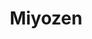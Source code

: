 ---
layout: place
title: Miyozen
permalink: /california/emeryville/miyozen.html
stateAbbr: CA
stateName: California
cityName: Emeryville
seo:
  type: restaurant
  links: https://miyozen.com/?utm_source=google
place_id: ChIJsRZNpRN-hYARdUznQKJzt5k
photos:
  - name: >-
      places/ChIJsRZNpRN-hYARdUznQKJzt5k/photos/AeeoHcJOY1RtDpuq3UWC1KuPzaT73vnNqxtaDGCDGYcFUk27hfVK98r_KybeClXPblwdg-M2hhJHISvh0rqY8jMXWltQJ8IBPT5PEr0vqxu9l46kfHUmBpid-5e2DM9x1oHoGgmFaDC23QFAKYGMGDCs2uTZkItWfZcfDlXlTtC4bMUhRHlTsB5NMpH3xrF-AMF3ltW_iPqJ6AYYqKP0MWYpQwlMAnNDeLyhCKp6AHfflnT7Y9MCJBMPM0wfvxq7Lck-qNH7DztCcPFVGOZ3zAo0VHueitBjXUYRuXNKYtSF45nmTQ
    widthPx: 3000
    heightPx: 4000
    authorAttributions:
      - displayName: Miyozen
        uri: https://maps.google.com/maps/contrib/103917222245761060470
        photoUri: >-
          https://lh3.googleusercontent.com/a/ACg8ocIJw7z8vwiNAr-KguTHE2RS-g0zNRGuinY7qLWThl1mMiwNCg=s100-p-k-no-mo
    flagContentUri: >-
      https://www.google.com/local/imagery/report/?cb_client=maps_api_places.places_api&image_key=!1e10!2sAF1QipMiflR1edXj7kx0TAUkKIUO7ZBztUWqoUXz6Gsk&hl=en-US
    googleMapsUri: >-
      https://www.google.com/maps/place//data=!3m4!1e2!3m2!1sAF1QipMiflR1edXj7kx0TAUkKIUO7ZBztUWqoUXz6Gsk!2e10!4m2!3m1!1s0x80857e13a54d16b1:0x99b773a240e74c75
  - name: >-
      places/ChIJsRZNpRN-hYARdUznQKJzt5k/photos/AeeoHcJ9fzWQoobJGL3OE6Axg2d0dOdAVRdjU2lKZtYbuTueYnuxYBhNvVteR0uRTltm-1ZcyocozUrp-VALt1ZJSY2E5ykH5959C4S-eF_PugOnH86MclLlOrzplgj-lMHMo4PXsKzzjr8zqx25JJA5mjZJYQbngOfI8FJzDp8B4lZ7_2DolhLlxwF8yjzzMDmza-aTjf_m0uCwnVBg4ELyA7GQrWllcZXQW9IT5LhZjsTqxHbOsv1jVQ_nlh-mEI_c4KfAX01hrj9NAjqCmUniSuu6m-2ktm8QS7jr1oZlaUnIbQ
    widthPx: 4000
    heightPx: 3000
    authorAttributions:
      - displayName: Miyozen
        uri: https://maps.google.com/maps/contrib/103917222245761060470
        photoUri: >-
          https://lh3.googleusercontent.com/a/ACg8ocIJw7z8vwiNAr-KguTHE2RS-g0zNRGuinY7qLWThl1mMiwNCg=s100-p-k-no-mo
    flagContentUri: >-
      https://www.google.com/local/imagery/report/?cb_client=maps_api_places.places_api&image_key=!1e10!2sAF1QipPKx3U7Cpu7c2rnzD_IIansz6BD1t87IHys_9aE&hl=en-US
    googleMapsUri: >-
      https://www.google.com/maps/place//data=!3m4!1e2!3m2!1sAF1QipPKx3U7Cpu7c2rnzD_IIansz6BD1t87IHys_9aE!2e10!4m2!3m1!1s0x80857e13a54d16b1:0x99b773a240e74c75
  - name: >-
      places/ChIJsRZNpRN-hYARdUznQKJzt5k/photos/AeeoHcKYhGrL2XKH0Q1HHNfQwT6Te47qxAGdZaSYsnaWRQXIJ5DLo-QCfajI7iF-JiyfxjPjhKFeV8R-vhKYSnKCEUXQyT38HDLp6-FGDcZ7S3fcshuDpk1ymdTOmr0G-3YeDp1Ed4D58rcxKlmMqajeydBKlXOp69aKE6BOI8YWSMfaxh09cjcS3TgstCHmQ8JBPwOZCtHQR_xCUZfEPXT7xafhVwJqjwu8lylCQJE6DDuSZkHOaE63mjTtg6WTEJpe0eMuDvc8gqVTH_6q2OvU1ONYhofUdF2lodINd4dN1vN0XfYkb4MQ9jYxMCcrZdGNAYyq6Wz0b_tIG3tw_P8X1CG0S0EKjpIRdmUJzmNwgW7inmX4g7UoD9fB2OP8cS7Q0J2JgKwftMz3rlLSaMi3MG0lZJ0piKx0L19qErktwribsw
    widthPx: 3024
    heightPx: 4032
    authorAttributions:
      - displayName: Sunaina
        uri: https://maps.google.com/maps/contrib/101194474902779633170
        photoUri: >-
          https://lh3.googleusercontent.com/a-/ALV-UjVhxDKiFQe8a5C5Tb2aKE23SI0Kdk4IWaJpX4r1npsWHQupcLu6Fw=s100-p-k-no-mo
    flagContentUri: >-
      https://www.google.com/local/imagery/report/?cb_client=maps_api_places.places_api&image_key=!1e10!2sCIHM0ogKEICAgICnrdjuKQ&hl=en-US
    googleMapsUri: >-
      https://www.google.com/maps/place//data=!3m4!1e2!3m2!1sCIHM0ogKEICAgICnrdjuKQ!2e10!4m2!3m1!1s0x80857e13a54d16b1:0x99b773a240e74c75
  - name: >-
      places/ChIJsRZNpRN-hYARdUznQKJzt5k/photos/AeeoHcJ40huDDewbdt7HfFKtDPFiYCu6M79YMQetGngITu6L9NL_mki7VhqxsRrq_TQTiww4K5yO0oheZ8lC1N3pH5taDEqvyzUrR95Iwfrs9fpMvkUxqTAea89gKcQsDw5y1pueJ3vDWpeGWevs2kwz71JIL8eZwAZDNq8qMvE5GribCBkUtUd78YAi4Dl-fkdUHZuObhegEoHXMpdpiq-LsR3GzGWV3dOsQHyH0b7HlVmQMeC1XY3uqfasFCZaJm39S-mviTidfKppSfiE14vdtQ5mlMPg4nO9IIGz5680wXLkEA
    widthPx: 3000
    heightPx: 3000
    authorAttributions:
      - displayName: Miyozen
        uri: https://maps.google.com/maps/contrib/103917222245761060470
        photoUri: >-
          https://lh3.googleusercontent.com/a/ACg8ocIJw7z8vwiNAr-KguTHE2RS-g0zNRGuinY7qLWThl1mMiwNCg=s100-p-k-no-mo
    flagContentUri: >-
      https://www.google.com/local/imagery/report/?cb_client=maps_api_places.places_api&image_key=!1e10!2sAF1QipOUxA_M84zi18Ol3oPyhcswDC8v6o_SG0PFy9Yt&hl=en-US
    googleMapsUri: >-
      https://www.google.com/maps/place//data=!3m4!1e2!3m2!1sAF1QipOUxA_M84zi18Ol3oPyhcswDC8v6o_SG0PFy9Yt!2e10!4m2!3m1!1s0x80857e13a54d16b1:0x99b773a240e74c75
  - name: >-
      places/ChIJsRZNpRN-hYARdUznQKJzt5k/photos/AeeoHcIKHivlVE7YmI3Ku6gAkSCqSTQlGrhZbwy9TVLGj1xwSvDhi_TWfOLw4pWTldPlBCbVHvSlaUBrp31mq9GBZIl27Uqf621Vf_I1ny99d9jaeVvyWjnI72aUNvuF2oJlONZrQg9L8Cvb7d8dRMZhFwirEPURG36GjsRUbJKYZHuE9wYu7hHyHYBHtLu0241RfhEug908oHowo3rD6z1obtbVmnZadqhV3RmqSvWDL6LELqvGPtqPxqt-KA8s3y09KpUCrlVwZQqz8o6rynVqZ8kBAll6uubGNHK-lPKDF26LmIxb4DYJRlOzqW8DxBss6uM3TfrpcJrSv1O5oecsKdGYaDsCtZLjOxwICww7fp-CvUnsizb_xGJDWPRPPQfhd-A0hMFBidgwvT-85iUjiwLev1KM0YFf-ZHE9Lht-c7rkA89
    widthPx: 3024
    heightPx: 4032
    authorAttributions:
      - displayName: Julia Lambert
        uri: https://maps.google.com/maps/contrib/114949071112317621276
        photoUri: >-
          https://lh3.googleusercontent.com/a/ACg8ocJQvkkqyD3n7Y9Sb_5Et4gABXtzd-xawMom2qMjwVQE7X1fdw=s100-p-k-no-mo
    flagContentUri: >-
      https://www.google.com/local/imagery/report/?cb_client=maps_api_places.places_api&image_key=!1e10!2sCIHM0ogKEICAgICrjaLUuQE&hl=en-US
    googleMapsUri: >-
      https://www.google.com/maps/place//data=!3m4!1e2!3m2!1sCIHM0ogKEICAgICrjaLUuQE!2e10!4m2!3m1!1s0x80857e13a54d16b1:0x99b773a240e74c75
  - name: >-
      places/ChIJsRZNpRN-hYARdUznQKJzt5k/photos/AeeoHcJqIhaRV284rcp6LcMIz8EF6nEGjZ-qPB_9zgcKBjZCqfUoLbwvgzNegQ-K4S-92wWg1vwbpyS8YD_8e-biLi2rCeyQOFJv5VmLBEK2zN0-atOY2gXSq0rmA4xEjLgY3TdshlK2AN86K2ZXKw9gg-pJVFOVLOV-L8z-BgzoB-rOBftLqvG1_kvewd2EVZRiPEE1mZDDnIWIO1CQ-XBZ4Zb2Bx_5niHapjMbaQ0ERYk5NA1RWwpfGZxzajXuj264HyG0up61zwmKbnERv5jxaL3FLfMgfT911V1sbUNUVr29WsbHgGo-gVQ6pzgIE-UkzDfScWhD1ylffYYzfrQr1sVodT9FTiR9wOs9x_9C3H_PRJgYLEei7TnlgKfGxcL0FMfUORrDWdwUemSpi30RJYVEo7Bn_g3cc0Bhu5hQGCCPDg
    widthPx: 4032
    heightPx: 3024
    authorAttributions:
      - displayName: Gary Ogasawara
        uri: https://maps.google.com/maps/contrib/113496215547346145685
        photoUri: >-
          https://lh3.googleusercontent.com/a-/ALV-UjWDvSb__P6ppd_MiF7fNI5I8iE6_vXFqHj6nxPe452LUjf3XwumEA=s100-p-k-no-mo
    flagContentUri: >-
      https://www.google.com/local/imagery/report/?cb_client=maps_api_places.places_api&image_key=!1e10!2sCIHM0ogKEICAgIDpzqqkaw&hl=en-US
    googleMapsUri: >-
      https://www.google.com/maps/place//data=!3m4!1e2!3m2!1sCIHM0ogKEICAgIDpzqqkaw!2e10!4m2!3m1!1s0x80857e13a54d16b1:0x99b773a240e74c75
  - name: >-
      places/ChIJsRZNpRN-hYARdUznQKJzt5k/photos/AeeoHcJnp6R2WkBjua3LxhCDbqhU4-hGDFWyBern0Kqx6zcKE8ez2xUyYD_xUBy7W6hukTzq7RK_uswUJDdoXm5cG7q9F0VEl6P-xHBS2plFWCvmAmsrFxs_GM5uOy0n8ZO8SP42vru7rUWGYgu0H8_SBTp1-RgCASHmQsEBoL7zG4EQ9a6KBdDFlHkZCdIwwroSB25kmBR6JXmMQcE9c4y7OFTLcW_NsbAu7_q5PQUKcMFmmtGjG6nWbCgLHTaZ7i_IFyQw2o1R9UGeepM1vom7wJKI1LZ5Arrnd9BCDV8Sfz3Fz2IqTtZNOwa7TzADSEEoupyVSmNT5G6mKE2WZSRxugtDomQTEJCM0hW2v-fGdqqCiyC9JVU4cagK2iuFJg7nBJBm7PskKYTh0rAwa6mLpwhk2vtqjaZNqPSz6B_T0n2CL5w
    widthPx: 4032
    heightPx: 3024
    authorAttributions:
      - displayName: Turnipboys
        uri: https://maps.google.com/maps/contrib/101511759439875358225
        photoUri: >-
          https://lh3.googleusercontent.com/a-/ALV-UjXTfQ3p1TsguToWe1NWuKF5-50O2JBghAD1IX3BjBzjrctT14qg=s100-p-k-no-mo
    flagContentUri: >-
      https://www.google.com/local/imagery/report/?cb_client=maps_api_places.places_api&image_key=!1e10!2sCIHM0ogKEICAgMDAx4HH2AE&hl=en-US
    googleMapsUri: >-
      https://www.google.com/maps/place//data=!3m4!1e2!3m2!1sCIHM0ogKEICAgMDAx4HH2AE!2e10!4m2!3m1!1s0x80857e13a54d16b1:0x99b773a240e74c75
  - name: >-
      places/ChIJsRZNpRN-hYARdUznQKJzt5k/photos/AeeoHcKUWyiFxnlSbRQtTxqL_n_9rmEJXbQkfBghKH0fp0pdMOJTX3atgKTnHyZMm2B1o-A50i_WibBvBw5wXmsPN0ml6RCb0gzLFEpsGcUUEFftiUG9AGp6z463pJPF98daMJfWXk_FIMXZyQxnkxydS9F-_-Mv76VQMxOW3BDAjHtu4_MH6xCYEl4P3F3Z16iPkpQYrYaVCHFWZPVV64plI6mowEEgwJoN3Jh7psRGuEK2hMCNntwu2M0GH15vRInNYbAK6_Z3xxHGvDWULvPXRdMQR2ekhmdbL_-f8zf71iUsdOFZDFLdjE0jtu1IHkV2hquQ_dNVxktYpBR_bw-6SYLeen3tRKMLytRrzH7yGZYbPSiDoTxsfl8710xGAuP4tzl1EesPvHX_1pPWV6CrbHtFOCw1t4K2pXCHWSx_2Wdw_peZ
    widthPx: 4032
    heightPx: 3024
    authorAttributions:
      - displayName: Gary Ogasawara
        uri: https://maps.google.com/maps/contrib/113496215547346145685
        photoUri: >-
          https://lh3.googleusercontent.com/a-/ALV-UjWDvSb__P6ppd_MiF7fNI5I8iE6_vXFqHj6nxPe452LUjf3XwumEA=s100-p-k-no-mo
    flagContentUri: >-
      https://www.google.com/local/imagery/report/?cb_client=maps_api_places.places_api&image_key=!1e10!2sCIHM0ogKEICAgIDpzqqkqwE&hl=en-US
    googleMapsUri: >-
      https://www.google.com/maps/place//data=!3m4!1e2!3m2!1sCIHM0ogKEICAgIDpzqqkqwE!2e10!4m2!3m1!1s0x80857e13a54d16b1:0x99b773a240e74c75
  - name: >-
      places/ChIJsRZNpRN-hYARdUznQKJzt5k/photos/AeeoHcJ7HMrdMsGP8KrAvr-eoNo6AZTgkck7jtmfIXK4uZCCYtd7eS-2q4tiZdZZ1O0Gjx-k4SQuO3l38DEH1nbHEzbcRP31FFUShwI3vP8wkggVwKJ6eeZYQM8Ez11Tt2RyFngYwJ6jttdSE6H6gZPXseBpjJPqv9hIPFW5F3Vzg1T-7oHkiUPbAoW5AR5dpL13c4wJmru9rPcllpdKJlMoXbgyruwHlCwmdIeSha2YY2PEJKYUWahi0AbacNG2yWEIGWAuONTkW3CXD8bFI0uUTdsFInOJP6HC4Vyc-XVT97JCLy1k2B0NOXu-gNy1ZY23XnKA4vYXyXblJ0_3C95yLOqyl-UcAaCGUs-Xr2O43roZ44tw6C_KuUjDv0t_qSrbphPSIAn3pBqZ4mhpWTFR3_8nU8o5vWvQWrSgMnOFwLsOQ67Y
    widthPx: 3024
    heightPx: 4032
    authorAttributions:
      - displayName: Christina Hebert
        uri: https://maps.google.com/maps/contrib/112698587655478868202
        photoUri: >-
          https://lh3.googleusercontent.com/a-/ALV-UjWeKafAQ5hMGMz4qr4z5oRxcnlru1GVQ4RzGZJSz9Nj_YerB92Q5A=s100-p-k-no-mo
    flagContentUri: >-
      https://www.google.com/local/imagery/report/?cb_client=maps_api_places.places_api&image_key=!1e10!2sCIHM0ogKEICAgIDKiqPuzgE&hl=en-US
    googleMapsUri: >-
      https://www.google.com/maps/place//data=!3m4!1e2!3m2!1sCIHM0ogKEICAgIDKiqPuzgE!2e10!4m2!3m1!1s0x80857e13a54d16b1:0x99b773a240e74c75
  - name: >-
      places/ChIJsRZNpRN-hYARdUznQKJzt5k/photos/AeeoHcIQFcuKY3Xkp3SwBi9i6KkVE7anGFN5XIktv6HyJO1DourtLcVs_V73p5jl4b37SnjNJoVEauW71nHxN0-1PiM6vk9SYeimPr2O9be5bXywYyZOUq-eKIfMsHNmfMorDGjxhvylnho-LfoO4xQbt7a9BvE4iestLW6iCHbGyij6HXi68H-0oTT7WmMTJef_eF6-PEVmzf1gvhj7dWdrpF9zLGp9ljkzcTdBc2DQkXocSuT6tgdkr34kxnoxBuBWDfVYLf02DAoAAnsnYhRgTbk-dt-aTrTYEMwoSS2MPpy-Q8yn3ZHg9Y26lM0vb6t4BqHzDBC33A265YWn7JtOyDm6krt7zmOnMm7mbHfrq_7O-fjpKSUhf5DnXoRSm5r9FEwdSUQdyJMv5m8-BkYTjybW7QXSlp-UBl8JFpJFkiwUB64J
    widthPx: 4032
    heightPx: 3024
    authorAttributions:
      - displayName: Claire Chun
        uri: https://maps.google.com/maps/contrib/114028735986395296136
        photoUri: >-
          https://lh3.googleusercontent.com/a-/ALV-UjUxSkhQN39n1JkZBxQkAsu-L4-hrngVLDGC4lxGzrF3Qc9ZH4Nb3A=s100-p-k-no-mo
    flagContentUri: >-
      https://www.google.com/local/imagery/report/?cb_client=maps_api_places.places_api&image_key=!1e10!2sCIHM0ogKEICAgIDhvMebrQE&hl=en-US
    googleMapsUri: >-
      https://www.google.com/maps/place//data=!3m4!1e2!3m2!1sCIHM0ogKEICAgIDhvMebrQE!2e10!4m2!3m1!1s0x80857e13a54d16b1:0x99b773a240e74c75
address: 1147 40th St, Emeryville, CA 94608, USA
street: 1147 40th St
city: Emeryville
state: CA
zip: '94608'
country: USA
neighborhood: null
latitude: '37.830837'
longitude: '-122.279442'
accessibility_options:
  wheelchairAccessibleParking: true
  wheelchairAccessibleEntrance: true
  wheelchairAccessibleRestroom: true
  wheelchairAccessibleSeating: true
business_status: OPERATIONAL
name: Miyozen
google_maps_links:
  directionsUri: >-
    https://www.google.com/maps/dir//''/data=!4m7!4m6!1m1!4e2!1m2!1m1!1s0x80857e13a54d16b1:0x99b773a240e74c75!3e0
  placeUri: https://maps.google.com/?cid=11076448949251820661
  writeAReviewUri: >-
    https://www.google.com/maps/place//data=!4m3!3m2!1s0x80857e13a54d16b1:0x99b773a240e74c75!12e1
  reviewsUri: >-
    https://www.google.com/maps/place//data=!4m4!3m3!1s0x80857e13a54d16b1:0x99b773a240e74c75!9m1!1b1
  photosUri: >-
    https://www.google.com/maps/place//data=!4m3!3m2!1s0x80857e13a54d16b1:0x99b773a240e74c75!10e5
primary_type: Japanese Restaurant
opening_hours:
  openNow: true
  periods:
    - open:
        day: 0
        hour: 11
        minute: 30
      close:
        day: 0
        hour: 22
        minute: 15
    - open:
        day: 1
        hour: 11
        minute: 30
      close:
        day: 1
        hour: 14
        minute: 30
    - open:
        day: 1
        hour: 16
        minute: 30
      close:
        day: 1
        hour: 22
        minute: 15
    - open:
        day: 2
        hour: 11
        minute: 30
      close:
        day: 2
        hour: 14
        minute: 30
    - open:
        day: 2
        hour: 16
        minute: 30
      close:
        day: 2
        hour: 22
        minute: 15
    - open:
        day: 3
        hour: 11
        minute: 30
      close:
        day: 3
        hour: 14
        minute: 30
    - open:
        day: 3
        hour: 16
        minute: 30
      close:
        day: 3
        hour: 22
        minute: 15
    - open:
        day: 4
        hour: 11
        minute: 30
      close:
        day: 4
        hour: 14
        minute: 30
    - open:
        day: 4
        hour: 16
        minute: 30
      close:
        day: 4
        hour: 22
        minute: 15
    - open:
        day: 5
        hour: 11
        minute: 30
      close:
        day: 5
        hour: 22
        minute: 15
    - open:
        day: 6
        hour: 11
        minute: 30
      close:
        day: 6
        hour: 22
        minute: 15
  weekdayDescriptions:
    - 'Monday: 11:30 AM – 2:30 PM, 4:30 – 10:15 PM'
    - 'Tuesday: 11:30 AM – 2:30 PM, 4:30 – 10:15 PM'
    - 'Wednesday: 11:30 AM – 2:30 PM, 4:30 – 10:15 PM'
    - 'Thursday: 11:30 AM – 2:30 PM, 4:30 – 10:15 PM'
    - 'Friday: 11:30 AM – 10:15 PM'
    - 'Saturday: 11:30 AM – 10:15 PM'
    - 'Sunday: 11:30 AM – 10:15 PM'
  nextCloseTime: '2025-05-04T05:15:00Z'
secondary_opening_hours:
  - openNow: true
    periods:
      - open:
          day: 0
          hour: 11
          minute: 30
        close:
          day: 0
          hour: 22
          minute: 15
      - open:
          day: 1
          hour: 11
          minute: 30
        close:
          day: 1
          hour: 14
          minute: 30
      - open:
          day: 1
          hour: 16
          minute: 30
        close:
          day: 1
          hour: 22
          minute: 15
      - open:
          day: 2
          hour: 11
          minute: 30
        close:
          day: 2
          hour: 14
          minute: 30
      - open:
          day: 2
          hour: 16
          minute: 30
        close:
          day: 2
          hour: 22
          minute: 15
      - open:
          day: 3
          hour: 11
          minute: 30
        close:
          day: 3
          hour: 14
          minute: 30
      - open:
          day: 3
          hour: 16
          minute: 30
        close:
          day: 3
          hour: 22
          minute: 15
      - open:
          day: 4
          hour: 11
          minute: 30
        close:
          day: 4
          hour: 14
          minute: 30
      - open:
          day: 4
          hour: 16
          minute: 30
        close:
          day: 4
          hour: 22
          minute: 15
      - open:
          day: 5
          hour: 11
          minute: 30
        close:
          day: 5
          hour: 22
          minute: 15
      - open:
          day: 6
          hour: 11
          minute: 30
        close:
          day: 6
          hour: 22
          minute: 15
    weekdayDescriptions:
      - 'Monday: 11:30 AM – 2:30 PM, 4:30 – 10:15 PM'
      - 'Tuesday: 11:30 AM – 2:30 PM, 4:30 – 10:15 PM'
      - 'Wednesday: 11:30 AM – 2:30 PM, 4:30 – 10:15 PM'
      - 'Thursday: 11:30 AM – 2:30 PM, 4:30 – 10:15 PM'
      - 'Friday: 11:30 AM – 10:15 PM'
      - 'Saturday: 11:30 AM – 10:15 PM'
      - 'Sunday: 11:30 AM – 10:15 PM'
    secondaryHoursType: DELIVERY
    nextCloseTime: '2025-05-04T05:15:00Z'
  - openNow: true
    periods:
      - open:
          day: 0
          hour: 11
          minute: 30
        close:
          day: 0
          hour: 22
          minute: 15
      - open:
          day: 1
          hour: 11
          minute: 30
        close:
          day: 1
          hour: 14
          minute: 30
      - open:
          day: 1
          hour: 16
          minute: 30
        close:
          day: 1
          hour: 22
          minute: 15
      - open:
          day: 2
          hour: 11
          minute: 30
        close:
          day: 2
          hour: 14
          minute: 30
      - open:
          day: 2
          hour: 16
          minute: 30
        close:
          day: 2
          hour: 22
          minute: 15
      - open:
          day: 3
          hour: 11
          minute: 30
        close:
          day: 3
          hour: 14
          minute: 30
      - open:
          day: 3
          hour: 16
          minute: 30
        close:
          day: 3
          hour: 22
          minute: 15
      - open:
          day: 4
          hour: 11
          minute: 30
        close:
          day: 4
          hour: 14
          minute: 30
      - open:
          day: 4
          hour: 16
          minute: 30
        close:
          day: 4
          hour: 22
          minute: 15
      - open:
          day: 5
          hour: 11
          minute: 30
        close:
          day: 5
          hour: 22
          minute: 15
      - open:
          day: 6
          hour: 11
          minute: 30
        close:
          day: 6
          hour: 22
          minute: 15
    weekdayDescriptions:
      - 'Monday: 11:30 AM – 2:30 PM, 4:30 – 10:15 PM'
      - 'Tuesday: 11:30 AM – 2:30 PM, 4:30 – 10:15 PM'
      - 'Wednesday: 11:30 AM – 2:30 PM, 4:30 – 10:15 PM'
      - 'Thursday: 11:30 AM – 2:30 PM, 4:30 – 10:15 PM'
      - 'Friday: 11:30 AM – 10:15 PM'
      - 'Saturday: 11:30 AM – 10:15 PM'
      - 'Sunday: 11:30 AM – 10:15 PM'
    secondaryHoursType: TAKEOUT
    nextCloseTime: '2025-05-04T05:15:00Z'
phone: (510) 923-0311
price_level: PRICE_LEVEL_MODERATE
price_range: $20 &ndash; $30
rating: '4.3'
rating_count: 381
website: https://miyozen.com/?utm_source=google
description: >-
  Discover Miyozen in Emeryville, CA$$$Miyozen in Emeryville, CA, stands out as
  a welcoming Japanese restaurant offering a blend of traditional sushi and
  other flavorful dishes in a cozy setting. This spot features a variety of
  options like fresh sushi rolls, bento boxes, and teriyaki favorites, making it
  a go-to for those seeking authentic Japanese dining near the area. With
  accessibility features such as wheelchair-friendly entrances and seating, it's
  designed to accommodate everyone comfortably, enhancing the overall
  experience. The restaurant maintains extended hours for lunch and dinner,
  including weekends, so you can easily find great sushi spots when cravings
  hit. Whether you're looking for a relaxed meal or quick takeout, Miyozen
  delivers quality Japanese fare that captures the essence of East Bay flavors.
generative_summary: >-
  Discover Miyozen in Emeryville, CA$$$Miyozen in Emeryville, CA, stands out as
  a welcoming Japanese restaurant offering a blend of traditional sushi and
  other flavorful dishes in a cozy setting. This spot features a variety of
  options like fresh sushi rolls, bento boxes, and teriyaki favorites, making it
  a go-to for those seeking authentic Japanese dining near the area. With
  accessibility features such as wheelchair-friendly entrances and seating, it's
  designed to accommodate everyone comfortably, enhancing the overall
  experience. The restaurant maintains extended hours for lunch and dinner,
  including weekends, so you can easily find great sushi spots when cravings
  hit. Whether you're looking for a relaxed meal or quick takeout, Miyozen
  delivers quality Japanese fare that captures the essence of East Bay flavors.
generative_disclosure: Summarized by AI using the Grok-3-Mini model.
reviews:
  - name: >-
      places/ChIJsRZNpRN-hYARdUznQKJzt5k/reviews/ChdDSUhNMG9nS0VJQ0FnTURJeE55cXRnRRAB
    relativePublishTimeDescription: 3 weeks ago
    rating: 5
    text:
      text: >-
        It was a bit pricier than expected, but the food was high-quality. I
        bought an appetizer, a green tea, and two rolls, and the total was about
        $45 (excluding tip). Will definitely be back!
      languageCode: en
    originalText:
      text: >-
        It was a bit pricier than expected, but the food was high-quality. I
        bought an appetizer, a green tea, and two rolls, and the total was about
        $45 (excluding tip). Will definitely be back!
      languageCode: en
    authorAttribution:
      displayName: Amokeye Ogar
      uri: https://www.google.com/maps/contrib/105417852452496569908/reviews
      photoUri: >-
        https://lh3.googleusercontent.com/a/ACg8ocKQ8jAZWSwnUcH4eajIRP8LU6DabqOSCOk8nffe3ZfbFDQncA=s128-c0x00000000-cc-rp-mo
    publishTime: '2025-04-07T05:30:20.239847Z'
    flagContentUri: >-
      https://www.google.com/local/review/rap/report?postId=ChdDSUhNMG9nS0VJQ0FnTURJeE55cXRnRRAB&d=17924085&t=1
    googleMapsUri: >-
      https://www.google.com/maps/reviews/data=!4m6!14m5!1m4!2m3!1sChdDSUhNMG9nS0VJQ0FnTURJeE55cXRnRRAB!2m1!1s0x80857e13a54d16b1:0x99b773a240e74c75
  - name: >-
      places/ChIJsRZNpRN-hYARdUznQKJzt5k/reviews/ChdDSUhNMG9nS0VJQ0FnTURBeDRISDZBRRAB
    relativePublishTimeDescription: 2 months ago
    rating: 5
    text:
      text: >-
        I've been here probably 10 times and I'm sure that number will only go
        up. The servers now recognize me at the front lol. One of my Emeryville
        faves!


        I've had take out and dined in and it's really good both ways. They
        package the takeout very thoughtfully, especially if you have spillable
        soups or other dishes in the bag.


        The atmosphere inside is very chill but good for families, friends, etc.
        I always just eat on my own. They have anime playing on the TVs, usually
        with captions so you still know what's going on. Service is super nice.


        I'm a simple roll type of person so I'm fond of the salmon roll and the
        spicy tuna. Good cuts, pretty decent price, always yummy.


        Miso soup is good but I usually opt for the vegetable tempura.


        Grilled squid is yummy but not for everyone.


        Fried oysters are crisp and I like them better with just a drizzle of
        lemon rather than dipped in the sauce.


        The sesame balls for dessert are soooo good and always leave me stuffed.


        Truly a great place and now they have a revolving sushi bar over the
        weekends (Fri-Sun) so I'm definitely going back to try that out!
      languageCode: en
    originalText:
      text: >-
        I've been here probably 10 times and I'm sure that number will only go
        up. The servers now recognize me at the front lol. One of my Emeryville
        faves!


        I've had take out and dined in and it's really good both ways. They
        package the takeout very thoughtfully, especially if you have spillable
        soups or other dishes in the bag.


        The atmosphere inside is very chill but good for families, friends, etc.
        I always just eat on my own. They have anime playing on the TVs, usually
        with captions so you still know what's going on. Service is super nice.


        I'm a simple roll type of person so I'm fond of the salmon roll and the
        spicy tuna. Good cuts, pretty decent price, always yummy.


        Miso soup is good but I usually opt for the vegetable tempura.


        Grilled squid is yummy but not for everyone.


        Fried oysters are crisp and I like them better with just a drizzle of
        lemon rather than dipped in the sauce.


        The sesame balls for dessert are soooo good and always leave me stuffed.


        Truly a great place and now they have a revolving sushi bar over the
        weekends (Fri-Sun) so I'm definitely going back to try that out!
      languageCode: en
    authorAttribution:
      displayName: Turnipboys
      uri: https://www.google.com/maps/contrib/101511759439875358225/reviews
      photoUri: >-
        https://lh3.googleusercontent.com/a-/ALV-UjXTfQ3p1TsguToWe1NWuKF5-50O2JBghAD1IX3BjBzjrctT14qg=s128-c0x00000000-cc-rp-mo-ba4
    publishTime: '2025-02-12T08:35:20.890466Z'
    flagContentUri: >-
      https://www.google.com/local/review/rap/report?postId=ChdDSUhNMG9nS0VJQ0FnTURBeDRISDZBRRAB&d=17924085&t=1
    googleMapsUri: >-
      https://www.google.com/maps/reviews/data=!4m6!14m5!1m4!2m3!1sChdDSUhNMG9nS0VJQ0FnTURBeDRISDZBRRAB!2m1!1s0x80857e13a54d16b1:0x99b773a240e74c75
  - name: >-
      places/ChIJsRZNpRN-hYARdUznQKJzt5k/reviews/ChZDSUhNMG9nS0VJQ0FnSURiZ2RPbmNnEAE
    relativePublishTimeDescription: 7 months ago
    rating: 4
    text:
      text: >-
        The dragon ball appetizer was incredible, and the penthouse roll was
        good but not amazing. Happy to bump this rating up to a 5/5 if I can
        find myself a roll I like as much as the dragon ball appetizer. I’ll
        definitely be back


        Edit- we went back to dine in and give it another shot and this time we
        went with the coconut shrimp, spicy fried California roll, and crunchy
        jalapeño roll. The jalapeño crunch was my favorite. The plain ramune
        Japanese soda was a hit too!


        I’d bump this up to 4.5 stars because I loved the ambience at the
        restaurant and eating the food fresh definitely helped the taste. I do
        however feel slightly uncomfortable walking up to the restaurant because
        the neighborhood can feel a bit deserted and sketchy at night time
      languageCode: en
    originalText:
      text: >-
        The dragon ball appetizer was incredible, and the penthouse roll was
        good but not amazing. Happy to bump this rating up to a 5/5 if I can
        find myself a roll I like as much as the dragon ball appetizer. I’ll
        definitely be back


        Edit- we went back to dine in and give it another shot and this time we
        went with the coconut shrimp, spicy fried California roll, and crunchy
        jalapeño roll. The jalapeño crunch was my favorite. The plain ramune
        Japanese soda was a hit too!


        I’d bump this up to 4.5 stars because I loved the ambience at the
        restaurant and eating the food fresh definitely helped the taste. I do
        however feel slightly uncomfortable walking up to the restaurant because
        the neighborhood can feel a bit deserted and sketchy at night time
      languageCode: en
    authorAttribution:
      displayName: Sunaina
      uri: https://www.google.com/maps/contrib/101194474902779633170/reviews
      photoUri: >-
        https://lh3.googleusercontent.com/a-/ALV-UjVhxDKiFQe8a5C5Tb2aKE23SI0Kdk4IWaJpX4r1npsWHQupcLu6Fw=s128-c0x00000000-cc-rp-mo-ba4
    publishTime: '2024-09-28T14:55:46.201515Z'
    flagContentUri: >-
      https://www.google.com/local/review/rap/report?postId=ChZDSUhNMG9nS0VJQ0FnSURiZ2RPbmNnEAE&d=17924085&t=1
    googleMapsUri: >-
      https://www.google.com/maps/reviews/data=!4m6!14m5!1m4!2m3!1sChZDSUhNMG9nS0VJQ0FnSURiZ2RPbmNnEAE!2m1!1s0x80857e13a54d16b1:0x99b773a240e74c75
  - name: >-
      places/ChIJsRZNpRN-hYARdUznQKJzt5k/reviews/ChZDSUhNMG9nS0VJQ0FnSUNyamFMVVdREAE
    relativePublishTimeDescription: 9 months ago
    rating: 3
    text:
      text: >-
        The food was fine, but pretty expensive for what you got.
        Chirashi/sashimi was the smallest I’ve ever gotten aside from fancy
        omakase experiences.. thin and small pieces, with overly seasoned,
        vinegary sushi rice. That was pretty disappointing but what made the
        experience worse was that there was no AC or air flow in the restaurant.
        It was probably 80ish degrees in the restaurant. When we left, it was
        significantly cooler outside. Others may not be bothered this but for me
        it was really uncomfortable and unpleasant. Overall I think there are
        many better options for sushi/Japanese in the east bay.
      languageCode: en
    originalText:
      text: >-
        The food was fine, but pretty expensive for what you got.
        Chirashi/sashimi was the smallest I’ve ever gotten aside from fancy
        omakase experiences.. thin and small pieces, with overly seasoned,
        vinegary sushi rice. That was pretty disappointing but what made the
        experience worse was that there was no AC or air flow in the restaurant.
        It was probably 80ish degrees in the restaurant. When we left, it was
        significantly cooler outside. Others may not be bothered this but for me
        it was really uncomfortable and unpleasant. Overall I think there are
        many better options for sushi/Japanese in the east bay.
      languageCode: en
    authorAttribution:
      displayName: Julia Lambert
      uri: https://www.google.com/maps/contrib/114949071112317621276/reviews
      photoUri: >-
        https://lh3.googleusercontent.com/a/ACg8ocJQvkkqyD3n7Y9Sb_5Et4gABXtzd-xawMom2qMjwVQE7X1fdw=s128-c0x00000000-cc-rp-mo-ba3
    publishTime: '2024-07-09T22:39:00.206181Z'
    flagContentUri: >-
      https://www.google.com/local/review/rap/report?postId=ChZDSUhNMG9nS0VJQ0FnSUNyamFMVVdREAE&d=17924085&t=1
    googleMapsUri: >-
      https://www.google.com/maps/reviews/data=!4m6!14m5!1m4!2m3!1sChZDSUhNMG9nS0VJQ0FnSUNyamFMVVdREAE!2m1!1s0x80857e13a54d16b1:0x99b773a240e74c75
  - name: >-
      places/ChIJsRZNpRN-hYARdUznQKJzt5k/reviews/ChdDSUhNMG9nS0VJQ0FnTUNBMy1fa3BRRRAB
    relativePublishTimeDescription: 2 months ago
    rating: 5
    text:
      text: >-
        We were in Emeryville after 9 pm on a Sunday night.  Where to eat?  We
        were seated right away.  Staff were friendly and food was perfect.  One
        of our party had never eaten Japanese food before.  Is that possible in
        California?  The waitress was patient and helped her order.
      languageCode: en
    originalText:
      text: >-
        We were in Emeryville after 9 pm on a Sunday night.  Where to eat?  We
        were seated right away.  Staff were friendly and food was perfect.  One
        of our party had never eaten Japanese food before.  Is that possible in
        California?  The waitress was patient and helped her order.
      languageCode: en
    authorAttribution:
      displayName: Bill Minasian
      uri: https://www.google.com/maps/contrib/102040415520743461897/reviews
      photoUri: >-
        https://lh3.googleusercontent.com/a/ACg8ocIUO2W17yHoM8DT7Iv8Pue5lJZ3MuUAyPwIwsJANUugFl3xbg=s128-c0x00000000-cc-rp-mo
    publishTime: '2025-02-05T21:16:49.295216Z'
    flagContentUri: >-
      https://www.google.com/local/review/rap/report?postId=ChdDSUhNMG9nS0VJQ0FnTUNBMy1fa3BRRRAB&d=17924085&t=1
    googleMapsUri: >-
      https://www.google.com/maps/reviews/data=!4m6!14m5!1m4!2m3!1sChdDSUhNMG9nS0VJQ0FnTUNBMy1fa3BRRRAB!2m1!1s0x80857e13a54d16b1:0x99b773a240e74c75
review_summary: >-
  What Customers Are Saying$$$Folks rave about the tasty appetizers and rolls at
  this Japanese eatery, highlighting fresh flavors and solid portions that keep
  diners coming back for more. Many appreciate the laid-back vibe and friendly
  service, perfect for families or solo visits, with fun elements like anime on
  the TVs adding to the charm. While some note that prices lean toward the
  higher side, the overall value shines through in the generous helpings and
  thoughtful takeout packaging. Customers often mention enjoying the welcoming
  atmosphere and attentive staff, making it a reliable choice for casual meals.
  All in all, it's a solid spot for anyone hunting for top-rated sushi nearby,
  with the positives outweighing any minor drawbacks.
review_disclosure: Summarized by AI using the Grok-3-Mini model.
parking_options:
  freeParkingLot: true
  freeStreetParking: true
  valetParking: false
payment_options:
  acceptsCreditCards: true
  acceptsDebitCards: true
  acceptsCashOnly: false
  acceptsNfc: true
allow_dogs: null
curbside_pickup: false
delivery: true
dine_in: true
good_for_children: true
good_for_groups: true
good_for_sports: null
live_music: false
menu_for_children: true
outdoor_seating: false
reservable: true
restroom: true
serves_beer: true
serves_breakfast: false
serves_brunch: false
serves_cocktails: true
serves_coffee: null
serves_dinner: true
serves_dessert: true
serves_lunch: true
serves_vegetarian_food: null
serves_wine: true
takeout: true
update_category: atmosphere
places_description: >-
  Guests to this Japanese eatery can pluck their sushi from a conveyor belt or
  opt for table service.

---